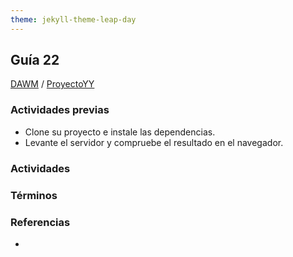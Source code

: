 ```yaml
---
theme: jekyll-theme-leap-day
---
```


## Guía 22

[DAWM](/DAWM/) / [ProyectoYY](/DAWM/proyectos/2023/proyecto07)

### Actividades previas

* Clone su proyecto e instale las dependencias.
* Levante el servidor y compruebe el resultado en el navegador.

### Actividades



### Términos



### Referencias

* 